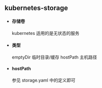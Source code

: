 ## kubernetes-storage

+ #### 存储卷
    kubernetes 适用的是无状态的服务

+ #### 类型
    emptyDir 临时目录/缓存 
    hostPath 主机路径   
    
+ #### hostPath
    参见 storage.yaml 中的定义即可
        
      
